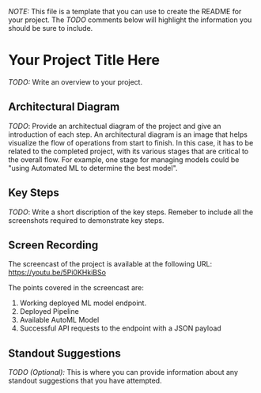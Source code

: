*NOTE:* This file is a template that you can use to create the README for your project. The *TODO* comments below will highlight the information you should be sure to include.


# Your Project Title Here

*TODO:* Write an overview to your project.

## Architectural Diagram
*TODO*: Provide an architectual diagram of the project and give an introduction of each step. An architectural diagram is an image that helps visualize the flow of operations from start to finish. In this case, it has to be related to the completed project, with its various stages that are critical to the overall flow. For example, one stage for managing models could be "using Automated ML to determine the best model". 

## Key Steps
*TODO*: Write a short discription of the key steps. Remeber to include all the screenshots required to demonstrate key steps. 

## Screen Recording
The screencast of the project is available at the following URL: https://youtu.be/5Pi0KHkiBSo

The points covered in the screencast are:
  1. Working deployed ML model endpoint.
  2. Deployed Pipeline
  3. Available AutoML Model
  4. Successful API requests to the endpoint with a JSON payload

## Standout Suggestions
*TODO (Optional):* This is where you can provide information about any standout suggestions that you have attempted.
